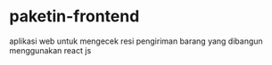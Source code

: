 # paketin-frontend
aplikasi web untuk mengecek resi pengiriman barang yang dibangun menggunakan react js
